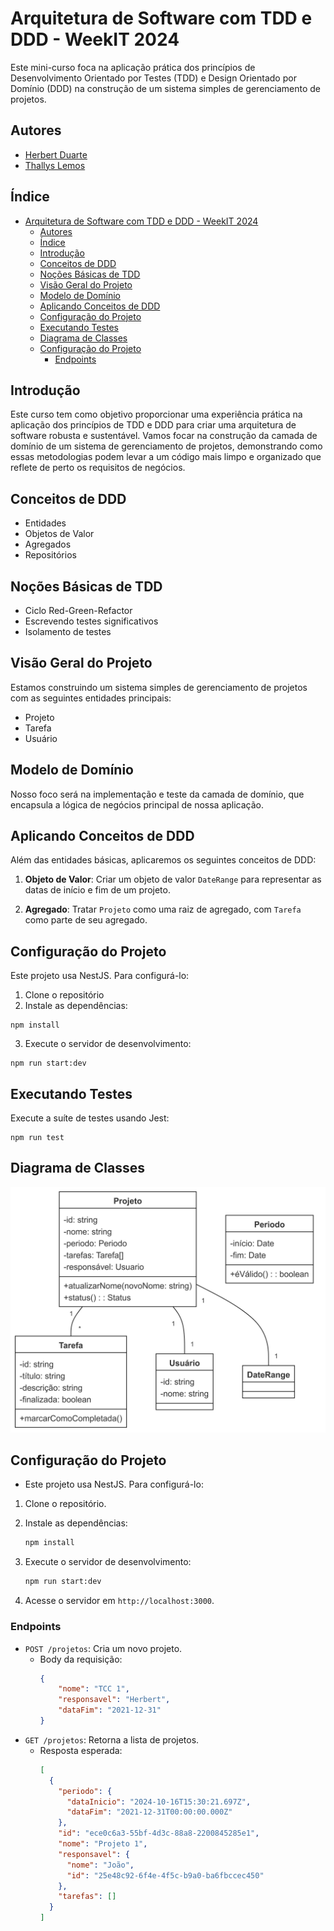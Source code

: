 # Arquitetura de Software com TDD e DDD - WeekIT 2024

Este mini-curso foca na aplicação prática dos princípios de Desenvolvimento Orientado por Testes (TDD) e Design Orientado por Domínio (DDD) na construção de um sistema simples de gerenciamento de projetos.

## Autores

- [Herbert Duarte](https://github.com/HerbertDuarte)
- [Thallys Lemos](https://github.com/thallyslemos)

## Índice

- [Arquitetura de Software com TDD e DDD - WeekIT 2024](#arquitetura-de-software-com-tdd-e-ddd---weekit-2024)
  - [Autores](#autores)
  - [Índice](#índice)
  - [Introdução](#introdução)
  - [Conceitos de DDD](#conceitos-de-ddd)
  - [Noções Básicas de TDD](#noções-básicas-de-tdd)
  - [Visão Geral do Projeto](#visão-geral-do-projeto)
  - [Modelo de Domínio](#modelo-de-domínio)
  - [Aplicando Conceitos de DDD](#aplicando-conceitos-de-ddd)
  - [Configuração do Projeto](#configuração-do-projeto)
  - [Executando Testes](#executando-testes)
  - [Diagrama de Classes](#diagrama-de-classes)
  - [Configuração do Projeto](#configuração-do-projeto-1)
    - [Endpoints](#endpoints)

## Introdução

Este curso tem como objetivo proporcionar uma experiência prática na aplicação dos princípios de TDD e DDD para criar uma arquitetura de software robusta e sustentável. Vamos focar na construção da camada de domínio de um sistema de gerenciamento de projetos, demonstrando como essas metodologias podem levar a um código mais limpo e organizado que reflete de perto os requisitos de negócios.

## Conceitos de DDD

- Entidades
- Objetos de Valor
- Agregados
- Repositórios

## Noções Básicas de TDD

- Ciclo Red-Green-Refactor
- Escrevendo testes significativos
- Isolamento de testes

## Visão Geral do Projeto

Estamos construindo um sistema simples de gerenciamento de projetos com as seguintes entidades principais:

- Projeto
- Tarefa
- Usuário

## Modelo de Domínio

Nosso foco será na implementação e teste da camada de domínio, que encapsula a lógica de negócios principal de nossa aplicação.

## Aplicando Conceitos de DDD

Além das entidades básicas, aplicaremos os seguintes conceitos de DDD:

1. **Objeto de Valor**: Criar um objeto de valor `DateRange` para representar as datas de início e fim de um projeto.

2. **Agregado**: Tratar `Projeto` como uma raiz de agregado, com `Tarefa` como parte de seu agregado.


## Configuração do Projeto

Este projeto usa NestJS. Para configurá-lo:

1. Clone o repositório
2. Instale as dependências:
  ```
  npm install
  ```
3. Execute o servidor de desenvolvimento:
  ```
  npm run start:dev
  ```

## Executando Testes

Execute a suíte de testes usando Jest:

```
npm run test
```

## Diagrama de Classes

![Diagrama de Classes](./assets/docs/classes.png)


## Configuração do Projeto

- Este projeto usa NestJS. Para configurá-lo:

1. Clone o repositório.
   
2. Instale as dependências:
    ```bash
    npm install
    ```

1. Execute o servidor de desenvolvimento:

   ```bash
   npm run start:dev
   ```

2. Acesse o servidor em `http://localhost:3000`.
  ### Endpoints
  - `POST /projetos`: Cria um novo projeto.
    - Body da requisição:
      ```json
      {
          "nome": "TCC 1",
          "responsavel": "Herbert",
          "dataFim": "2021-12-31"
      }
      ```
  - `GET /projetos`: Retorna a lista de projetos.
    - Resposta esperada:
      ```json
      [
        {
          "periodo": {
            "dataInicio": "2024-10-16T15:30:21.697Z",
            "dataFim": "2021-12-31T00:00:00.000Z"
          },
          "id": "ece0c6a3-55bf-4d3c-88a8-2200845285e1",
          "nome": "Projeto 1",
          "responsavel": {
            "nome": "João",
            "id": "25e48c92-6f4e-4f5c-b9a0-ba6fbccec450"
          },
          "tarefas": []
        }
      ]
      ```